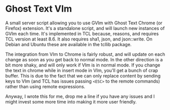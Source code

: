 # Ghost Text VIm

A small server script allowing you to use GVIm with Ghost Text Chrome
(or Firefox) extension. It's a standalone script, and will launch new
instances of GVIm each time. It's implemented in TCL because, reasons,
and requires TCL version at least 8.6. It also requires sha1, json, and
json::write. On Debian and Ubuntu these are available in the tcllib
package.

The integration from VIm to Chrome is fairly robust, and will update on
each change as soon as you get back to normal mode. In the other
direction is a bit more shaky, and will only work if VIm is in normal
mode. If you change the text in chrome while in insert mode in VIm,
you'll get a bunch of crap buffer. This is due to the fact that we can
only replace content by sending keys to VIm (and TCL has issues passing
`<ESC>` to the remote commands) rather than using remote expressions.

Anyway, I wrote this for me, drop me a line if you have any issues and I
might invest some more time into making it more user friendly.
